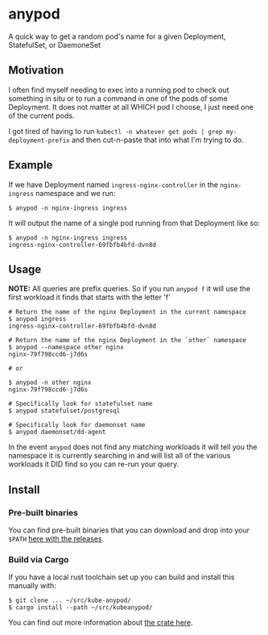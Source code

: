 # anypod

A quick way to get a random pod's name for a given Deployment, StatefulSet, or DaemoneSet 

## Motivation 

I often find myself needing to exec into a running pod to check out something in situ or 
to run a command in one of the pods of some Deployment.  It does not matter at all WHICH pod 
I choose, I just need one of the current pods.  

I got tired of having to run `kubectl -n whatever get pods | grep my-deployment-prefix` and 
then cut-n-paste that into what I'm trying to do.  


## Example 

If we have Deployment named `ingress-nginx-controller` in the `nginx-ingress` namespace and we run:

```shell
$ anypod -n nginx-ingress ingress 
```

It will output the name of a single pod running from that Deployment like so: 

```shell
$ anypod -n nginx-ingress ingress 
ingress-nginx-controller-69fbfb4bfd-dvn8d
```

## Usage

**NOTE:** All queries are prefix queries.  So if you run `anypod f` it will use the first workload it finds that 
starts with the letter 'f'

```shell
# Return the name of the nginx Deployment in the current namespace 
$ anypod ingress
ingress-nginx-controller-69fbfb4bfd-dvn8d

# Return the name of the nginx Deployment in the `other` namespace
$ anypod --namespace other nginx
nginx-79f798ccd6-j7d6s

# or 

$ anypod -n other nginx
nginx-79f798ccd6-j7d6s

# Specifically look for statefulset name
$ anypod statefulset/postgresql

# Specifically look for daemonset name
$ anypod daemonset/dd-agent
```

In the event `anypod` does not find any matching workloads it will tell you 
the namespace it is currently searching in and will list all of the various workloads it 
DID find so you can re-run your query. 


## Install 


### Pre-built binaries 

You can find pre-built binaries that you can download and drop into your `$PATH` [here with the releases](https://github.com/frankwiles/kube-anypod/releases).

### Build via Cargo

If you have a local rust toolchain set up you can build and install this manually with: 

```
$ git clone ... ~/src/kube-anypod/
$ cargo install --path ~/src/kubeanypod/
```

You can find out more information about [the crate here](https://crates.io/crates/kube-anypod). 
